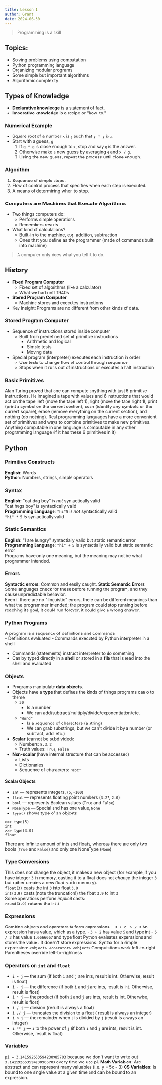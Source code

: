 ```yaml
---
title: Lesson 1
author: Grant
date: 2024-06-30
---
```

> Programming is a skill  

## Topics:  
- Solving problems using computation  
- Python programming language  
- Organizing modular programs  
- Some simple but important algorithms  
- Algorithmic complexity  
## Types of Knowledge
- **Declarative knowledge** is a statement of fact.
- **Imperative knowledge** is a recipe or "how-to."
### Numerical Example
- Square root of a number `x` is `y` such that `y * y` is `x`.
- Start with a guess, `g`
	1. If `g * g` is close enough to `x`, stop and say `g` is the answer.
	2. Otherwise make a new guess by averaging `g` and `x / g`.
	3. Using the new guess, repeat the process until close enough.
### Algorithm
1. Sequence of simple steps.
2. Flow of control process that specifies when each step is executed.
3. A means of determining when to stop.
### Computers are Machines that Execute Algorithms
- Two things computers do:
	- Performs simple operations
	- Remembers results
- What kind of calculations?
	- Built-in to the machine, e.g. addition, subtraction
	- Ones that you define as the programmer (made of commands built into machine)
> A computer only does what you tell it to do.
## History
- **Fixed Program Computer**
	- Fixed set of algorithms (like a calculator)
	- What we had until 1940s
- **Stored Program Computer**
	- Machine stores and executes instructions
- Key Insight: Programs are no different from other kinds of data.
### Stored Program Computer
- Sequence of instructions stored inside computer
	- Built from predefined set of primitive instructions
		- Arithmetic and logical
		- Simple tests
		- Moving data
- Special program (interpreter) executes each instruction in order
	- Use tests to change flow of control through sequence
	- Stops when it runs out of instructions or executes a halt instruction
### Basic Primitives
Alan Turing proved that one can compute anything with just 6 primitive instructions. He imagined a tape with values and 6 instructions that would act on the tape: left (move the tape left 1), right (move the tape right 1), print (print a symbol on the current section), scan (identify any symbols on the current square), erase (remove everything on the current section), and nothing (do nothing).
Real programming languages have a more convenient set of primitives and ways to combine primitives to make new primitives.
Anything computable in one language is computable in any other programming language (if it has these 6 primitives in it)
## Python

### Primitive Constructs
**English**: Words  
**Python**: Numbers, strings, simple operators  
### Syntax
**English:** "cat dog boy" is *not* syntactically valid  
"cat hugs boy" *is* syntactically valid  
**Programming Language**: `"hi"5` is *not* syntactically valid  
`"hi" * 5` *is* syntactically valid  
### Static Semantics
**English**: "I are hungry" syntactially valid but static semantic error  **Programming Language**: `"hi" + 5` is syntactially valid but static semantic error  
Programs have only one meaning, but the meaning may not be what programmer intended.  
### Errors
**Syntactic errors**: Common and easily caught.
**Static Semantic Errors**: Some languages check for these before running the program, and they cause unpredictable behavior.  
Even if there are no "linguistic" errors, there can be different meanings than what the programmer intended; the program could stop running before reaching its goal, it could run forever, it could give a wrong answer.  
### Python Programs
A program is a sequence of definitions and commands  
	- Definitions evaluated
	- Commands executed by Python interpreter in a shell
- Commands (statements) instruct interpreter to do something
- Can by typed directly in a **shell** or stored in a **file** that is read into the shell and evaluated
### Objects
- Programs manipulate **data objects**.
- Objects have a **type** that defines the kinds of things programs can o to theme
	- `30`
		- Is a number
		- We can add/subtract/multiply/divide/exponentiation/etc.
	- `"Word"`
		- Is a sequence of characters (a string)
		- We can grab substrings, but we can't divide it by a number (or subtract, add, etc.)
- **Scalar** (cannot be subdivided):
	- Numbers: `8.3`, `2`
	- Truth values: `True`, `False`
- **Non-scalar** (have internal structure that can be accessed)
	- Lists
	- Dictionaries
	- Sequence of characters: `"abc"`
#### Scalar Objects
- `int` — represents integers, (`5`, `-100`)
- `float` — represents floating point numbers (`3.27`, `2.0`)
- `bool` — represents Boolean values (`True` and `False`)
- `NoneType` — Special and has one value, `None`
- `type()` shows type of an objcets
```
>>> type(5)
int
>>> type(3.0)
float
```
There are infinite amount of ints and floats, whereas there are only two bools (`True` and `False`) and only one NoneType (`None`)  
### Type Conversions
This does not change the object, it makes a new object (for example, if you have integer `3` in memory, casting it to a float does not *change* the integer `3` but rather creates a new float `3.0` in memory).  
`float(3)` casts the int `3` into float `3.0`  
`int(3.9)` casts (note the truncation!) the float `3.9` to int `3`  
Some operations perform *implicit* casts:  
`round(3.9)` returns the int `4`  

### Expressions
Combine objects and operators to form expressions.
	- `3 + 2`
	- `5 / 3`
An expression has a value, which as a type.
	- `3 + 2` has value `5` and type int
	- `5 / 3` has value `1.6666667` and type float
Python evaluates experssions and stores the value . It doesn't store expressions.
Syntax for a simple expression:
`<object> <operator> <object>`
Computations work left-to-right. Parentheses override left-to-rightness
### Operators on `int` and `float`
- `i + j` — the sum (if both `i` and `j` are ints, result is int. Otherwise, result is float)
- `i - j` — the difference (if both `i` and `j` are ints, result is int. Otherwise, result is float)
- `i * j` — the product (if both `i` and `j` are ints, result is int. Otherwise, result is float)
- `i / j` — division (result is always a float)
- `i // j` — truncates the division to a float ( result is always an integer)
- `i % j` — the remainder when `i` is divided by `j` (result is always an integer)
- `i ** j` — `i` to the power of `j` (if both `i` and `j` are ints, result is int. Otherwise, result is float)
### Variables
`pi = 3.141592653594230985703` because we don't want to write out `3.141592653594230985703` every time we use pi.
**Math Variables**: Are abstract and can represent many valuables (i.e. y = 5x - 3)
**CS Variables**: Is bound to one single value at a given time and can be bound to an expression.
